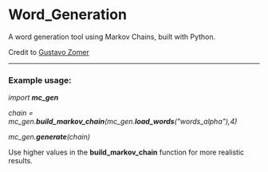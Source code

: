 # Word_Generation

A word generation tool using Markov Chains, built with Python.

Credit to [Gustavo Zomer](https://towardsdatascience.com/generating-startup-names-with-markov-chains-2a33030a4ac0)


--------------------------------------------------------------------------------------------


### Example usage:

_import **mc_gen**_ 

_chain = mc_gen.**build_markov_chain**(mc_gen.**load_words**("words_alpha"),4)_

_mc_gen.**generate**(chain)_

Use higher values in the **build_markov_chain** function for more realistic results.